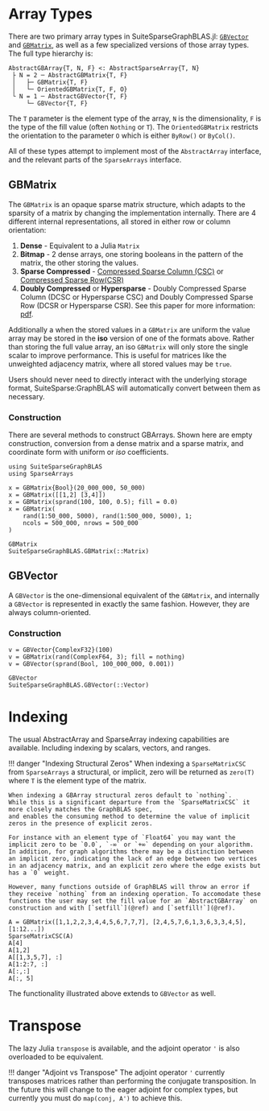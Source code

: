 # Array Types

There are two primary array types in SuiteSparseGraphBLAS.jl: [`GBVector`](@ref) and [`GBMatrix`](@ref), as well as a few specialized versions of those array types. The full type hierarchy is:

```
AbstractGBArray{T, N, F} <: AbstractSparseArray{T, N}
 ├ N = 2 ─ AbstractGBMatrix{T, F} 
 │   ├─ GBMatrix{T, F}
 │   └─ OrientedGBMatrix{T, F, O}
 └ N = 1 ─ AbstractGBVector{T, F}
     └─ GBVector{T, F}
```

The `T` parameter is the element type of the array, `N` is the dimensionality, `F` is the type of the fill value (often `Nothing` or `T`). The `OrientedGBMatrix` restricts the orientation to the parameter `O` which is either `ByRow()` or `ByCol()`. 

All of these types attempt to implement most of the `AbstractArray` interface, and the relevant parts of the `SparseArrays` interface.

## GBMatrix

The `GBMatrix` is an opaque sparse matrix structure, which adapts to the sparsity of a matrix by changing the implementation internally. There are 4 different internal representations, all stored in either row or column orientation:

1. **Dense** - Equivalent to a Julia `Matrix`
2. **Bitmap** - 2 dense arrays, one storing booleans in the pattern of the matrix, the other storing the values.
3. **Sparse Compressed** - [Compressed Sparse Column (CSC)](http://netlib.org/linalg/html_templates/node92.html#SECTION00931200000000000000) or [Compressed Sparse Row(CSR)](http://netlib.org/linalg/html_templates/node91.html)
4. **Doubly Compressed** or **Hypersparse** - Doubly Compressed Sparse Column (DCSC or Hypersparse CSC) and Doubly Compressed Sparse Row (DCSR or Hypersparse CSR). See this paper for more information: [pdf](https://people.eecs.berkeley.edu/~aydin/hypersparse-ipdps08.pdf).

Additionally a when the stored values in a `GBMatrix` are uniform the value array may be stored in the **iso** version of one of the formats above. Rather than storing the full value array, an iso `GBMatrix` will only store the single scalar to improve performance. This is useful for matrices like the unweighted adjacency matrix, where all stored values may be `true`. 

Users should never need to directly interact with the underlying storage format, SuiteSparse:GraphBLAS will automatically convert between them as necessary.

### Construction

There are several methods to construct GBArrays. Shown here are empty construction, conversion from a dense matrix and a sparse matrix, and coordinate form with uniform or *iso* coefficients. 
```@setup mat
using SuiteSparseGraphBLAS
using SparseArrays
```
```@repl mat
x = GBMatrix{Bool}(20_000_000, 50_000)
x = GBMatrix([[1,2] [3,4]])
x = GBMatrix(sprand(100, 100, 0.5); fill = 0.0)
x = GBMatrix(
    rand(1:50_000, 5000), rand(1:500_000, 5000), 1; 
    ncols = 500_000, nrows = 500_000
)
```

```@docs
GBMatrix
SuiteSparseGraphBLAS.GBMatrix(::Matrix)
```

## GBVector

A `GBVector` is the one-dimensional equivalent of the `GBMatrix`, and internally a `GBVector` is represented in exactly the same fashion. However, they are always column-oriented. 

### Construction 

```@repl mat
v = GBVector{ComplexF32}(100)
v = GBMatrix(rand(ComplexF64, 3); fill = nothing)
v = GBVector(sprand(Bool, 100_000_000, 0.001))
```

```@docs
GBVector
SuiteSparseGraphBLAS.GBVector(::Vector)
```

# Indexing

The usual AbstractArray and SparseArray indexing capabilities are available. Including indexing by scalars, vectors, and ranges.

!!! danger "Indexing Structural Zeros"
    When indexing a `SparseMatrixCSC` from `SparseArrays` a structural, or implicit, zero will be returned as `zero(T)` where `T` is the element type of the matrix.

    When indexing a GBArray structural zeros default to `nothing`.
    While this is a significant departure from the `SparseMatrixCSC` it more closely matches the GraphBLAS spec,
    and enables the consuming method to determine the value of implicit zeros in the presence of explicit zeros. 
    
    For instance with an element type of `Float64` you may want the implicit zero to be `0.0`, `-∞` or `+∞` depending on your algorithm. In addition, for graph algorithms there may be a distinction between an implicit zero, indicating the lack of an edge between two vertices in an adjacency matrix, and an explicit zero where the edge exists but has a `0` weight.

    However, many functions outside of GraphBLAS will throw an error if they receive `nothing` from an indexing operation. To accomodate these functions the user may set the fill value for an `AbstractGBArray` on construction and with [`setfill`](@ref) and [`setfill!`](@ref).

```@repl mat
A = GBMatrix([1,1,2,2,3,4,4,5,6,7,7,7], [2,4,5,7,6,1,3,6,3,3,4,5], [1:12...])
SparseMatrixCSC(A)
A[4]
A[1,2]
A[[1,3,5,7], :]
A[1:2:7, :]
A[:,:]
A[:, 5]
```

The functionality illustrated above extends to `GBVector` as well.

# Transpose
The lazy Julia `transpose` is available, and the adjoint operator `'` is also
overloaded to be equivalent.

!!! danger "Adjoint vs Transpose"
    The adjoint operator `'` currently transposes matrices rather than performing the
    conjugate transposition. In the future this will change to the eager adjoint
    for complex types, but currently you must do `map(conj, A')` to achieve this.
